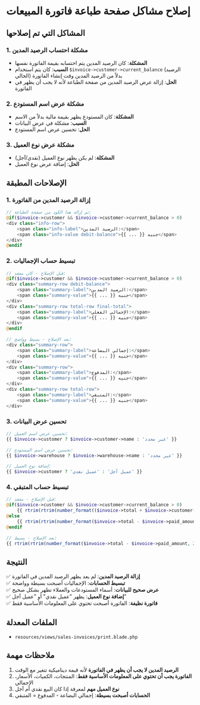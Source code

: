 # إصلاح مشاكل صفحة طباعة فاتورة المبيعات

## المشاكل التي تم إصلاحها

### 1. مشكلة احتساب الرصيد المدين
- **المشكلة**: كان الرصيد المدين يتم احتسابه بقيمة الفاتورة نفسها
- **السبب**: كان يتم استخدام `$invoice->customer->current_balance` (الرصيد الحالي) بدلاً من الرصيد المدين وقت إنشاء الفاتورة
- **الحل**: إزالة عرض الرصيد المدين من صفحة الطباعة لأنه لا يجب أن يظهر في الفاتورة

### 2. مشكلة عرض اسم المستودع
- **المشكلة**: كان المستودع يظهر بقيمة مالية بدلاً من الاسم
- **السبب**: مشكلة في عرض البيانات
- **الحل**: تحسين عرض اسم المستودع

### 3. مشكلة عرض نوع العميل
- **المشكلة**: لم يكن يظهر نوع العميل (نقدي/آجل)
- **الحل**: إضافة عرض نوع العميل

## الإصلاحات المطبقة

### 1. إزالة الرصيد المدين من الفاتورة
```php
// تم إزالة هذا الكود من صفحة الطباعة:
@if($invoice->customer && $invoice->customer->current_balance > 0)
<div class="info-row">
    <span class="info-label">الرصيد المدين:</span>
    <span class="info-value debit-balance">{{ ... }} جنيه</span>
</div>
@endif
```

### 2. تبسيط حساب الإجماليات
```php
// قبل الإصلاح - كان معقد:
@if($invoice->customer && $invoice->customer->current_balance > 0)
<div class="summary-row debit-balance">
    <span class="summary-label">الرصيد المدين:</span>
    <span class="summary-value">{{ ... }} جنيه</span>
</div>
<div class="summary-row total-row final-total">
    <span class="summary-label">الإجمالي الفعلي:</span>
    <span class="summary-value">{{ ... }} جنيه</span>
</div>
@endif

// بعد الإصلاح - بسيط وواضح:
<div class="summary-row">
    <span class="summary-label">إجمالي البضاعة:</span>
    <span class="summary-value">{{ ... }} جنيه</span>
</div>
<div class="summary-row">
    <span class="summary-label">المدفوع:</span>
    <span class="summary-value">{{ ... }} جنيه</span>
</div>
<div class="summary-row total-row">
    <span class="summary-label">المتبقي:</span>
    <span class="summary-value">{{ ... }} جنيه</span>
</div>
```

### 3. تحسين عرض البيانات
```php
// تحسين عرض اسم العميل:
{{ $invoice->customer ? $invoice->customer->name : 'غير محدد' }}

// تحسين عرض اسم المستودع:
{{ $invoice->warehouse ? $invoice->warehouse->name : 'غير محدد' }}

// إضافة نوع العميل:
{{ $invoice->customer ? 'عميل آجل' : 'عميل نقدي' }}
```

### 4. تبسيط حساب المتبقي
```php
// قبل الإصلاح - معقد:
@if($invoice->customer && $invoice->customer->current_balance > 0)
    {{ rtrim(rtrim(number_format(($invoice->total + $invoice->customer->current_balance) - $invoice->paid_amount, 2), '0'), '.') }} جنيه
@else
    {{ rtrim(rtrim(number_format($invoice->total - $invoice->paid_amount, 2), '0'), '.') }} جنيه
@endif

// بعد الإصلاح - بسيط:
{{ rtrim(rtrim(number_format($invoice->total - $invoice->paid_amount, 2), '0'), '.') }} جنيه
```

## النتيجة

✅ **إزالة الرصيد المدين**: لم يعد يظهر الرصيد المدين في الفاتورة  
✅ **تبسيط الحسابات**: الإجماليات أصبحت بسيطة وواضحة  
✅ **عرض صحيح للبيانات**: أسماء المستودعات والعملاء تظهر بشكل صحيح  
✅ **إضافة نوع العميل**: يظهر "عميل نقدي" أو "عميل آجل"  
✅ **فاتورة نظيفة**: الفاتورة أصبحت تحتوي على المعلومات الأساسية فقط  

## الملفات المعدلة

- `resources/views/sales-invoices/print.blade.php`

## ملاحظات مهمة

1. **الرصيد المدين لا يجب أن يظهر في الفاتورة** لأنه قيمة ديناميكية تتغير مع الوقت
2. **الفاتورة يجب أن تحتوي على المعلومات الأساسية فقط**: المنتجات، الكميات، الأسعار، الإجمالي
3. **نوع العميل مهم** لمعرفة إذا كان البيع نقدي أم آجل
4. **الحسابات أصبحت بسيطة**: إجمالي البضاعة - المدفوع = المتبقي

